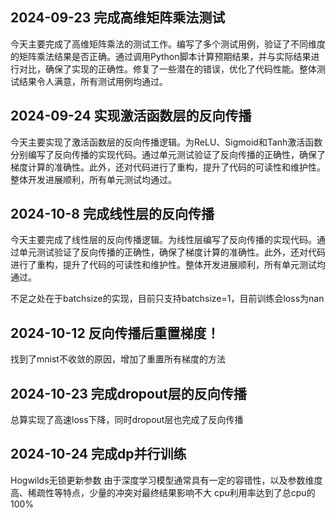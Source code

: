## 2024-09-23 完成高维矩阵乘法测试

今天主要完成了高维矩阵乘法的测试工作。编写了多个测试用例，验证了不同维度的矩阵乘法结果是否正确。通过调用Python脚本计算预期结果，并与实际结果进行对比，确保了实现的正确性。修复了一些潜在的错误，优化了代码性能。整体测试结果令人满意，所有测试用例均通过。

## 2024-09-24 实现激活函数层的反向传播

今天主要实现了激活函数层的反向传播逻辑。为ReLU、Sigmoid和Tanh激活函数分别编写了反向传播的实现代码。通过单元测试验证了反向传播的正确性，确保了梯度计算的准确性。此外，还对代码进行了重构，提升了代码的可读性和维护性。整体开发进展顺利，所有单元测试均通过。

## 2024-10-8 完成线性层的反向传播

今天主要完成了线性层的反向传播逻辑。为线性层编写了反向传播的实现代码。通过单元测试验证了反向传播的正确性，确保了梯度计算的准确性。此外，还对代码进行了重构，提升了代码的可读性和维护性。整体开发进展顺利，所有单元测试均通过。

不足之处在于batchsize的实现，目前只支持batchsize=1，目前训练会loss为nan

## 2024-10-12 反向传播后重置梯度！

找到了mnist不收敛的原因，增加了重置所有梯度的方法

## 2024-10-23 完成dropout层的反向传播

总算实现了高速loss下降，同时dropout层也完成了反向传播

## 2024-10-24 完成dp并行训练

Hogwilds无锁更新参数
由于深度学习模型通常具有一定的容错性，以及参数维度高、稀疏性等特点，少量的冲突对最终结果影响不大
cpu利用率达到了总cpu的100%